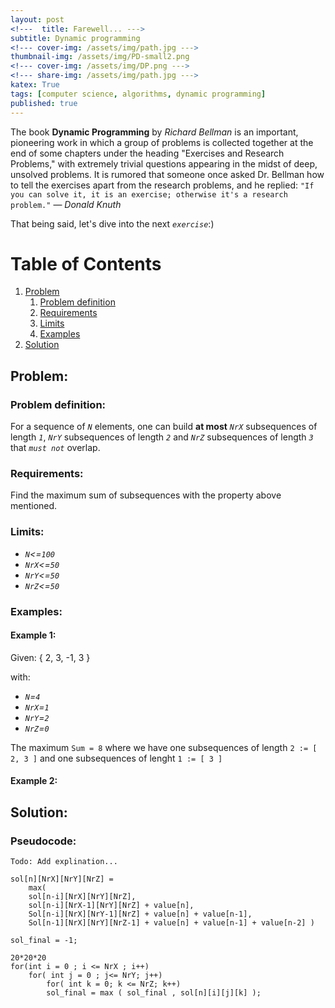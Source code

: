 ```yaml
---
layout: post
<!---  title: Farewell... --->
subtitle: Dynamic programming
<!--- cover-img: /assets/img/path.jpg --->
thumbnail-img: /assets/img/PD-small2.png
<!--- cover-img: /assets/img/DP.png --->
<!--- share-img: /assets/img/path.jpg --->
katex: True
tags: [computer science, algorithms, dynamic programming]
published: true
---
```



The book **Dynamic Programming** by *Richard Bellman* is an important, pioneering work in which a group of problems is collected together at the end of some chapters under the heading "Exercises and Research Problems," with extremely trivial questions appearing in the midst of deep, unsolved problems. It is rumored that someone once asked Dr. Bellman how to tell the exercises apart from the research problems, and he replied: `"If you can solve it, it is an exercise; otherwise it's a research problem."` — *Donald Knuth*

That being said, let's dive into the next *`exercise`*:)



# Table of Contents
1. [Problem](#problem)
    1. [Problem definition](#problem-definition)
    2. [Requirements](#requirements)
    3. [Limits](#limits)
    4. [Examples](#examples)
2. [Solution](#solution)


<!--- ![Painting](/assets/img/watercolor-drawing.jpg) --->

<!--- ! inline: $$f(x) = \int_{-\infty}^\infty \hat f(\xi)\,e^{2 \pi i \xi x} \,d\xi$$

display mode (centered):

$$f(x) = \int_{-\infty}^\infty \hat f(\xi)\,e^{2 \pi i \xi x} \,d\xi$$  --->

## Problem:

### Problem definition:

For a sequence of *`N`* elements, one can build **at most** *`NrX`* subsequences of length *`1`*, *`NrY`* subsequences of length *`2`* and *`NrZ`* subsequences of length *`3`* that *`must not`* overlap.

### Requirements:

Find the maximum sum of subsequences with the property above mentioned.

### Limits:

* *`N`<=`100`*
* *`NrX`<=`50`*
* *`NrY`<=`50`*
* *`NrZ`<=`50`*

### Examples:

#### Example 1:

Given: { 2, 3, -1, 3 }

with:

* *`N`=`4`*
* *`NrX`=`1`*
* *`NrY`=`2`*
* *`NrZ`=`0`*

The maximum `Sum = 8` where we have one subsequences of length `2 := [ 2, 3 ]` and one subsequences of lenght `1 := [ 3 ]`

#### Example 2:


## Solution:

### Pseudocode:

`Todo: Add explination...`

```
sol[n][NrX][NrY][NrZ] = 
	max(
	sol[n-i][NrX][NrY][NrZ],
	sol[n-i][NrX-1][NrY][NrZ] + value[n],
	Sol[n-i][NrX][NrY-1][NrZ] + value[n] + value[n-1],
	Sol[n-1][NrX][NrY][NrZ-1] + value[n] + value[n-1] + value[n-2] )
	
sol_final = -1;

20*20*20
for(int i = 0 ; i <= NrX ; i++)
	for( int j = 0 ; j<= NrY; j++)
		for( int k = 0; k <= NrZ; k++)
		sol_final = max ( sol_final , sol[n][i][j][k] );
```



